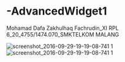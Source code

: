 # -AdvancedWidget1


Mohamad Dafa Zakhulhaq Fachrudin_XI RPL 6_20_4755/1474.070_SMKTELKOM MALANG

![screenshot_2016-09-29-19-19-08-741 1](https://cloud.githubusercontent.com/assets/22130797/18953678/c35cfd54-8679-11e6-9c4e-7c6605f3271e.png)
![screenshot_2016-09-29-19-19-08-741 1](https://cloud.githubusercontent.com/assets/22130797/18953678/c35cfd54-8679-11e6-9c4e-7c6605f3271e.png)

